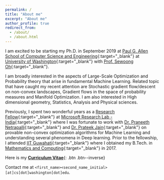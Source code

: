 ```yaml
---
permalink: /
title: "About me"
excerpt: "About me"
author_profile: true
redirect_from: 
  - /about/
  - /about.html
---
```


I am excited to be starting my Ph.D. in September 2019 at [Paul G. Allen School of Computer Science and Engineering](https://www.cs.washington.edu/){:target="_blank"} at [University of Washington](https://www.washington.edu/){:target="_blank"} with [Prof. Sewoong Oh](https://homes.cs.washington.edu/~sewoong/){:target="_blank"}.

I am broadly interested in the aspects of Large-Scale Optimization and Probability theory that arise in fundamental Machine Learning. Related topic that have caught my recent attention are Stochastic gradient flow/descent on non-convex landscapes, Gradient flows in the space of probability measures and Manifold Optimization. I am also interested in High dimensional geometry, Statistics, Analysis and Physical sciences.

Previously, I spent two wonderful years as a [Research Fellow](https://www.microsoft.com/en-us/research/lab/microsoft-research-india/research-fellow-program/?#){:target="_blank"} at [Microsoft Research Lab - India](https://www.microsoft.com/en-us/research/lab/microsoft-research-india/){:target="_blank"} where I was fortunate to work with [Dr. Praneeth Netrapalli](https://www.microsoft.com/en-us/research/people/praneeth/){:target="_blank"} and [Dr. Prateek Jain](https://www.microsoft.com/en-us/research/people/prajain/){:target="_blank"} on provable non-convex optimization algorithms for Machine Learning and understanding several phenomena in Deep learning. Prior to the fellowship, I attended [IIT Guwahati](http://www.iitg.ernet.in/){:target="_blank"} where I obtained my B.Tech. in [Mathematics and Computing](https://www.iitg.ernet.in/maths/acads/btech_struct.php){:target="_blank"} in 2017.

Here is my [__Curriculum Vitae__](\files\Raghav_CV_MSR.pdf){: .btn .btn--inverse}

Contact me at `<first_name><second_name_initial>[at]cs[dot]washington[dot]edu`.